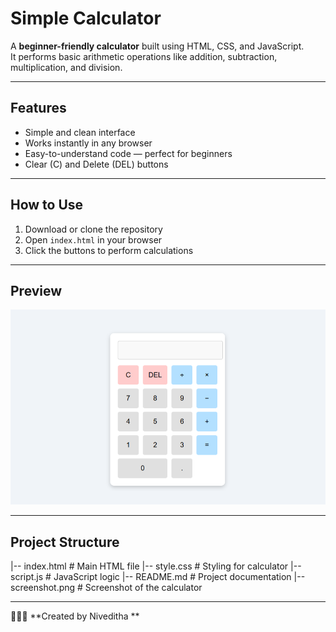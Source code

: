 #  Simple Calculator

A **beginner-friendly calculator** built using HTML, CSS, and JavaScript.  
It performs basic arithmetic operations like addition, subtraction, multiplication, and division.

---

##  Features
- Simple and clean interface  
- Works instantly in any browser  
- Easy-to-understand code — perfect for beginners  
- Clear (C) and Delete (DEL) buttons  

---

##  How to Use
1. Download or clone the repository  
2. Open `index.html` in your browser  
3. Click the buttons to perform calculations  

---

##  Preview

![Calculator Screenshot](screenshot.png)

---

##  Project Structure

|-- index.html # Main HTML file
|-- style.css # Styling for calculator
|-- script.js # JavaScript logic
|-- README.md # Project documentation
|-- screenshot.png # Screenshot of the calculator

---

👩🏻‍💻 **Created by Niveditha **

